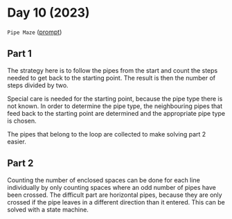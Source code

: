 # Day 10 (2023)

`Pipe Maze` ([prompt](https://adventofcode.com/2023/day/10))

## Part 1

The strategy here is to follow the pipes from the start and count the steps needed to get back to the starting point.
The result is then the number of steps divided by two.

Special care is needed for the starting point, because the pipe type there is not known. In order to determine the pipe
type, the neighbouring pipes that feed back to the starting point are determined and the appropriate pipe type is
chosen.

The pipes that belong to the loop are collected to make solving part 2 easier.

## Part 2

Counting the number of enclosed spaces can be done for each line individually by only counting spaces where an odd
number of pipes have been crossed. The difficult part are horizontal pipes, because they are only crossed if the pipe
leaves in a different direction than it entered. This can be solved with a state machine.
